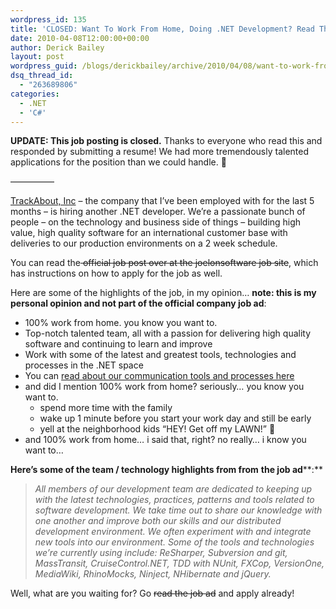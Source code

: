 ```yaml
---
wordpress_id: 135
title: 'CLOSED: Want To Work From Home, Doing .NET Development? Read This!'
date: 2010-04-08T12:00:00+00:00
author: Derick Bailey
layout: post
wordpress_guid: /blogs/derickbailey/archive/2010/04/08/want-to-work-from-home-doing-net-development-read-this.aspx
dsq_thread_id:
  - "263689806"
categories:
  - .NET
  - 'C#'
---
```

**UPDATE: This job posting is closed.** Thanks to everyone who read this and responded by submitting a resume! We had more tremendously talented applications for the position than we could handle. 🙂

&#8212;&#8212;&#8212;&#8212;&#8212;

[TrackAbout, Inc](http://corp.trackabout.com/) – the company that I’ve been employed with for the last 5 months – is hiring another .NET developer. We’re a passionate bunch of people – on the technology and business side of things – building high value, high quality software for an international customer base with deliveries to our production environments on a 2 week schedule.

You can read the<strike> official job post over at the joelonsoftware job site</strike>, which has instructions on how to apply for the job as well.

Here are some of the highlights of the job, in my opinion… **note: this is my personal opinion and not part of the official company job ad**:

  * 100% work from home. you know you want to. 
  * Top-notch talented team, all with a passion for delivering high quality software and continuing to learn and improve 
  * Work with some of the latest and greatest tools, technologies and processes in the .NET space 
  * You can [read about our communication tools and processes here](http://www.lostechies.com/blogs/joeydotnet/archive/2009/10/09/guest-post-suggestions-for-effective-team-communication-in-a-virtual-environment.aspx) 
  * and did I mention 100% work from home? seriously… you know you want to. 
      * spend more time with the family 
      * wake up 1 minute before you start your work day and still be early 
      * yell at the neighborhood kids “HEY! Get off my LAWN!” 🙂 
  * and 100% work from home… i said that, right? no really… i know you want to… 

**Here’s some of the team / technology highlights from from** **the job ad****:**

> _All members of our development team are dedicated to keeping up with the latest technologies, practices, patterns and tools related to software development. We take time out to share our knowledge with one another and improve both our skills and our distributed development environment. We often experiment with and integrate new tools into our environment. Some of the tools and technologies we&#8217;re currently using include: ReSharper, Subversion and git, MassTransit, CruiseControl.NET, TDD with NUnit, FXCop, VersionOne, MediaWiki, RhinoMocks, Ninject, NHibernate and jQuery._

Well, what are you waiting for? Go <strike>read the job ad</strike> and apply already!